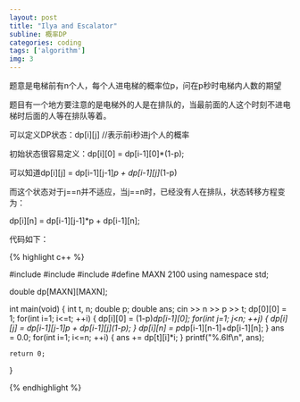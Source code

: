 ```yaml
---
layout: post
title: "Ilya and Escalator"
subline: 概率DP
categories: coding
tags: ['algorithm']
img: 3
---
```


题意是电梯前有n个人，每个人进电梯的概率位p，问在p秒时电梯内人数的期望

题目有一个地方要注意的是电梯外的人是在排队的，当最前面的人这个时刻不进电梯时后面的人等在排队等着。

可以定义DP状态：dp[i][j] //表示前i秒进j个人的概率

初始状态很容易定义：dp[i][0] = dp[i-1][0]*(1-p);

可以知道dp[i][j] = dp[i-1][j-1]*p + dp[i-1][j]*(1-p)

而这个状态对于j==n并不适应，当j==n时，已经没有人在排队，状态转移方程变为：

dp[i][n] = dp[i-1][j-1]*p + dp[i-1][n];

代码如下：

{% highlight c++ %}

#include <cstdio>
#include <cstring>
#include <iostream>
#define MAXN 2100
using namespace std;

double dp[MAXN][MAXN];

int main(void) {
    int t, n;
    double p;
    double ans;
    cin >> n >> p >> t;
    dp[0][0] = 1;
    for(int i=1; i<=t; ++i) {
        dp[i][0] = (1-p)*dp[i-1][0];
        for(int j=1; j<n; ++j) {
            dp[i][j] = dp[i-1][j-1]*p + dp[i-1][j]*(1-p);
        }
        dp[i][n] = p*dp[i-1][n-1]+dp[i-1][n];
    }
    ans = 0.0;
    for(int i=1; i<=n; ++i) {
        ans += dp[t][i]*i;
    }
    printf("%.6lf\n", ans);

    return 0;
}

{% endhighlight %}
